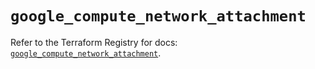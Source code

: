 # `google_compute_network_attachment`

Refer to the Terraform Registry for docs: [`google_compute_network_attachment`](https://registry.terraform.io/providers/hashicorp/google/6.15.0/docs/resources/compute_network_attachment).
